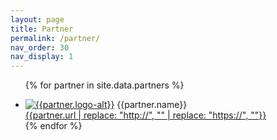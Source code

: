 ```yaml
---
layout: page
title: Partner
permalink: /partner/
nav_order: 30
nav_display: 1
---
```


<ul class="partners">

{% for partner in site.data.partners %}
    <li>
        <a href="{{partner.url}}"><img src="{{partner.logo | prepend: site.baseurl}}" alt="{{partner.logo-alt}}" /></a>
        {{partner.name}}<br>
        <a href="{{partner.url}}">{{partner.url | replace: "http://", "" | replace: "https://", ""}}</a>
    </li>
{% endfor %}

</ul>
